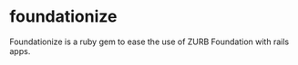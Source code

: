 foundationize
=============

Foundationize is a ruby gem to ease the use of ZURB Foundation with rails apps.
